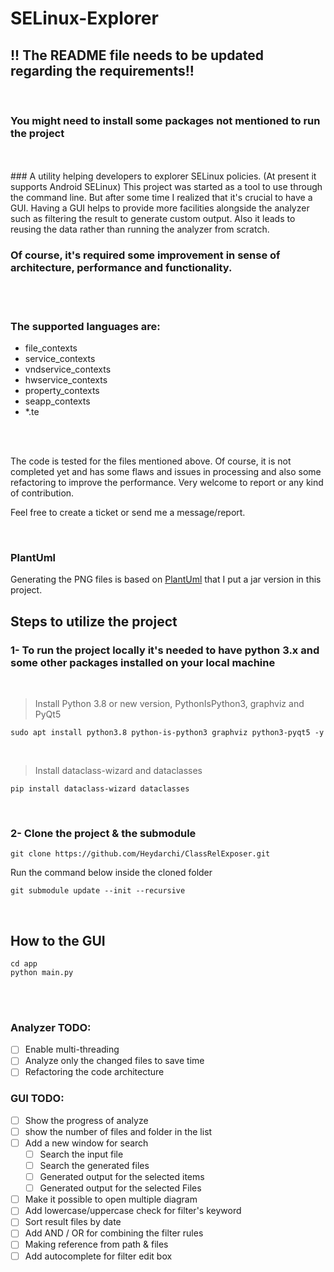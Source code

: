 # SELinux-Explorer

## !! The README file needs to be updated regarding the requirements!!
<br/>

### You might need to install some packages not mentioned to run the project


<br/>
<br/>
### A utility helping developers to explorer SELinux policies. (At present it supports Android SELinux)
This project was started as a tool to use through the command line. But after some time I realized that it's crucial to have a GUI.
Having a GUI helps to provide more facilities alongside the analyzer such as filtering the result to generate custom output.
Also it leads to reusing the data rather than running the analyzer from scratch.
<br/>

### Of course, it's required some improvement in sense of architecture, performance and functionality.
<br/>
<br/>

### The supported languages are:
- file_contexts
- service_contexts
- vndservice_contexts
- hwservice_contexts
- property_contexts
- seapp_contexts
- *.te

<br/>
<br/>

The code is tested for the files mentioned above. Of course, it is not completed yet and has some flaws and issues in processing and also some refactoring to improve the performance. Very welcome to report or any kind of contribution.

Feel free to create a ticket or send me a message/report.

<br/>

### PlantUml

Generating the PNG files is based on [PlantUml](http://www.plantuml.com) that I put a jar version in this project.


## Steps to utilize the project
### 1- To run the project locally it's needed to have python 3.x and some other packages installed on your local machine
&ensp;
> Install Python 3.8 or new version, PythonIsPython3, graphviz and PyQt5
```
sudo apt install python3.8 python-is-python3 graphviz python3-pyqt5 -y
```
&ensp;

> Install dataclass-wizard and dataclasses
```
pip install dataclass-wizard dataclasses
```
&ensp;

### 2- Clone the project & the submodule
```
git clone https://github.com/Heydarchi/ClassRelExposer.git
```
Run the command below inside the cloned folder
```
git submodule update --init --recursive
```
<br/>

## **How to the GUI**
```
cd app
python main.py
```
<br/>

<br/>

### Analyzer TODO:
- [ ] Enable multi-threading
- [ ] Analyze only the changed files to save time
- [ ] Refactoring the code architecture 

### GUI TODO:
- [ ] Show the progress of analyze
- [ ] show the number of files and folder in the list
- [ ] Add a new window for search
    - [ ] Search the input file
    - [ ] Search the generated files
    - [ ] Generated output for the selected items
    - [ ] Generated output for the selected Files
- [ ] Make it possible to open multiple diagram
- [ ] Add lowercase/uppercase check for filter's keyword
- [ ] Sort result files by date
- [ ] Add AND / OR for combining the filter rules
- [ ] Making reference from path & files
- [ ] Add autocomplete for filter edit box